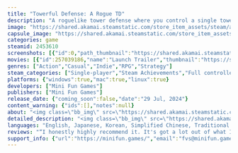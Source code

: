 ```yaml
---
title: "Towerful Defense: A Rogue TD"
description: "A roguelike tower defense where you control a single tower to fight against hordes of aliens coming from all directions. Pick your tower, equip up to 4 skills, and choose from a variety of traits and unique effect items to craft powerful builds that lead you to victory."
image: "https://shared.akamai.steamstatic.com/store_item_assets/steam/apps/2453610/header.jpg?t=1732689536"
capsule_image: "https://shared.akamai.steamstatic.com/store_item_assets/steam/apps/2453610/3e415023b5e69936e695e62d415fc5405de198c2/capsule_231x87.jpg?t=1732689536"
categories: game
steamid: 2453610
screenshots: [{"id":0,"path_thumbnail":"https://shared.akamai.steamstatic.com/store_item_assets/steam/apps/2453610/ss_0b25a3ad207c0800b4144df0379e3dd36b9c669f.600x338.jpg?t=1732689536","path_full":"https://shared.akamai.steamstatic.com/store_item_assets/steam/apps/2453610/ss_0b25a3ad207c0800b4144df0379e3dd36b9c669f.1920x1080.jpg?t=1732689536"},{"id":1,"path_thumbnail":"https://shared.akamai.steamstatic.com/store_item_assets/steam/apps/2453610/ss_8742fe7761ac7e8692b03cedab9c9c2ccf7751c7.600x338.jpg?t=1732689536","path_full":"https://shared.akamai.steamstatic.com/store_item_assets/steam/apps/2453610/ss_8742fe7761ac7e8692b03cedab9c9c2ccf7751c7.1920x1080.jpg?t=1732689536"},{"id":2,"path_thumbnail":"https://shared.akamai.steamstatic.com/store_item_assets/steam/apps/2453610/ss_f3c3677ceee5a1ce3fe2dec45f69c5436656711a.600x338.jpg?t=1732689536","path_full":"https://shared.akamai.steamstatic.com/store_item_assets/steam/apps/2453610/ss_f3c3677ceee5a1ce3fe2dec45f69c5436656711a.1920x1080.jpg?t=1732689536"},{"id":3,"path_thumbnail":"https://shared.akamai.steamstatic.com/store_item_assets/steam/apps/2453610/ss_bdfb734cccc81457f266c4f8ab74a813d3477d4a.600x338.jpg?t=1732689536","path_full":"https://shared.akamai.steamstatic.com/store_item_assets/steam/apps/2453610/ss_bdfb734cccc81457f266c4f8ab74a813d3477d4a.1920x1080.jpg?t=1732689536"},{"id":4,"path_thumbnail":"https://shared.akamai.steamstatic.com/store_item_assets/steam/apps/2453610/ss_e3d322a8d567bba66c6045b954e1bc91fab3aadb.600x338.jpg?t=1732689536","path_full":"https://shared.akamai.steamstatic.com/store_item_assets/steam/apps/2453610/ss_e3d322a8d567bba66c6045b954e1bc91fab3aadb.1920x1080.jpg?t=1732689536"},{"id":5,"path_thumbnail":"https://shared.akamai.steamstatic.com/store_item_assets/steam/apps/2453610/ss_bee6345f01cd1259b12f956285785ec5c9410e1a.600x338.jpg?t=1732689536","path_full":"https://shared.akamai.steamstatic.com/store_item_assets/steam/apps/2453610/ss_bee6345f01cd1259b12f956285785ec5c9410e1a.1920x1080.jpg?t=1732689536"},{"id":6,"path_thumbnail":"https://shared.akamai.steamstatic.com/store_item_assets/steam/apps/2453610/ss_f8d919b5fb91838c1cc24813fa6a549fe2bdca7f.600x338.jpg?t=1732689536","path_full":"https://shared.akamai.steamstatic.com/store_item_assets/steam/apps/2453610/ss_f8d919b5fb91838c1cc24813fa6a549fe2bdca7f.1920x1080.jpg?t=1732689536"},{"id":7,"path_thumbnail":"https://shared.akamai.steamstatic.com/store_item_assets/steam/apps/2453610/ss_82f2124efa2586b018a819b1bd425180c1b91449.600x338.jpg?t=1732689536","path_full":"https://shared.akamai.steamstatic.com/store_item_assets/steam/apps/2453610/ss_82f2124efa2586b018a819b1bd425180c1b91449.1920x1080.jpg?t=1732689536"},{"id":8,"path_thumbnail":"https://shared.akamai.steamstatic.com/store_item_assets/steam/apps/2453610/ss_ce1db97afa6006a7841eb5b7d9a6c25126c0b144.600x338.jpg?t=1732689536","path_full":"https://shared.akamai.steamstatic.com/store_item_assets/steam/apps/2453610/ss_ce1db97afa6006a7841eb5b7d9a6c25126c0b144.1920x1080.jpg?t=1732689536"},{"id":9,"path_thumbnail":"https://shared.akamai.steamstatic.com/store_item_assets/steam/apps/2453610/ss_1ae96525ffc16f9b9e0bdd214be56bd8f62297dd.600x338.jpg?t=1732689536","path_full":"https://shared.akamai.steamstatic.com/store_item_assets/steam/apps/2453610/ss_1ae96525ffc16f9b9e0bdd214be56bd8f62297dd.1920x1080.jpg?t=1732689536"},{"id":10,"path_thumbnail":"https://shared.akamai.steamstatic.com/store_item_assets/steam/apps/2453610/ss_1b88017c5ce8550303dfd47e842c440d29b2ecc0.600x338.jpg?t=1732689536","path_full":"https://shared.akamai.steamstatic.com/store_item_assets/steam/apps/2453610/ss_1b88017c5ce8550303dfd47e842c440d29b2ecc0.1920x1080.jpg?t=1732689536"},{"id":11,"path_thumbnail":"https://shared.akamai.steamstatic.com/store_item_assets/steam/apps/2453610/ss_09c74314cbb1a11649b11360a6de74dde3a9c535.600x338.jpg?t=1732689536","path_full":"https://shared.akamai.steamstatic.com/store_item_assets/steam/apps/2453610/ss_09c74314cbb1a11649b11360a6de74dde3a9c535.1920x1080.jpg?t=1732689536"},{"id":12,"path_thumbnail":"https://shared.akamai.steamstatic.com/store_item_assets/steam/apps/2453610/ss_320be2de18dd7e1bfb8b6bf40a3be2548af5f7f2.600x338.jpg?t=1732689536","path_full":"https://shared.akamai.steamstatic.com/store_item_assets/steam/apps/2453610/ss_320be2de18dd7e1bfb8b6bf40a3be2548af5f7f2.1920x1080.jpg?t=1732689536"},{"id":13,"path_thumbnail":"https://shared.akamai.steamstatic.com/store_item_assets/steam/apps/2453610/ss_70b5f92281c60bf630890973694f81e2651aecaa.600x338.jpg?t=1732689536","path_full":"https://shared.akamai.steamstatic.com/store_item_assets/steam/apps/2453610/ss_70b5f92281c60bf630890973694f81e2651aecaa.1920x1080.jpg?t=1732689536"}]
movies: [{"id":257039186,"name":"Launch Trailer","thumbnail":"https://shared.akamai.steamstatic.com/store_item_assets/steam/apps/257039186/movie.293x165.jpg?t=1722271900","webm":{"480":"http://video.akamai.steamstatic.com/store_trailers/257039186/movie480_vp9.webm?t=1722271900","max":"http://video.akamai.steamstatic.com/store_trailers/257039186/movie_max_vp9.webm?t=1722271900"},"mp4":{"480":"http://video.akamai.steamstatic.com/store_trailers/257039186/movie480.mp4?t=1722271900","max":"http://video.akamai.steamstatic.com/store_trailers/257039186/movie_max.mp4?t=1722271900"},"highlight":true}]
genres: ["Action","Casual","Indie","RPG","Strategy"]
steam_categories: ["Single-player","Steam Achievements","Full controller support","Steam Trading Cards","Steam Cloud","Family Sharing"]
platforms: {"windows":true,"mac":true,"linux":true}
developers: ["Mini Fun Games"]
publishers: ["Mini Fun Games"]
release_date: {"coming_soon":false,"date":"29 Jul, 2024"}
content_warning: {"ids":[],"notes":null}
about: "<img class=\"bb_img\" src=\"https://shared.akamai.steamstatic.com/store_item_assets/steam/apps/2453610/extras/Discord.png?t=1732689536\" /><br><br><img class=\"bb_img\" src=\"https://shared.akamai.steamstatic.com/store_item_assets/steam/apps/2453610/extras/FollowEN.gif?t=1732689536\" /><h2 class=\"bb_tag\"><strong>Story</strong></h2>You are in charge of the last tower on Earth, against an army of alien invaders. Use your skills wisely in combat, and make smart choices in the shop, as you are humanity's last hope.<h2 class=\"bb_tag\"><strong>Features</strong></h2><br><img class=\"bb_img\" src=\"https://shared.akamai.steamstatic.com/store_item_assets/steam/apps/2453610/extras/Steam_gif_8.gif?t=1732689536\" /><br><img class=\"bb_img\" src=\"https://shared.akamai.steamstatic.com/store_item_assets/steam/apps/2453610/extras/Steam_gif_9.gif?t=1732689536\" /><br><br>- <strong>Fast run</strong> roguelike tower defense (about 30 minutes)<br>- <strong>Towers </strong>with different buffs, and <strong>play-style-changing effects</strong><br>- <strong>Skills </strong>with <strong>upgrades</strong>, <strong>enhancements</strong>, and unique <strong>traits</strong><br>- Hundreds of <strong>artifacts </strong>and <strong>support units</strong> to help you craft unique powerful builds<br>- <strong>Fair Talent Check Point system</strong> where you can earn Talent Points and keep them after a run but can't grind. Depending on your strategy, you can spend right after earning new points, or you can decide later. You can use the points straight on stats you like or on special items in the shop.<br>- <strong>Auto Skill mode</strong> with customizable targeting<br>- 6 <strong>customizable difficulties</strong><br>- <strong>Endless mode</strong><br><br><img class=\"bb_img\" src=\"https://shared.akamai.steamstatic.com/store_item_assets/steam/apps/2453610/extras/Steam_gif_7.gif?t=1732689536\" /><br><img class=\"bb_img\" src=\"https://shared.akamai.steamstatic.com/store_item_assets/steam/apps/2453610/extras/Steam_gif_6.gif?t=1732689536\" /><br><br><br><img class=\"bb_img\" src=\"https://shared.akamai.steamstatic.com/store_item_assets/steam/apps/2453610/extras/GreenArrow__1_.gif?t=1732689536\" />"
detailed_description: "<img class=\"bb_img\" src=\"https://shared.akamai.steamstatic.com/store_item_assets/steam/apps/2453610/extras/Discord.png?t=1732689536\" /><br><br><img class=\"bb_img\" src=\"https://shared.akamai.steamstatic.com/store_item_assets/steam/apps/2453610/extras/FollowEN.gif?t=1732689536\" /><h2 class=\"bb_tag\"><strong>Story</strong></h2>You are in charge of the last tower on Earth, against an army of alien invaders. Use your skills wisely in combat, and make smart choices in the shop, as you are humanity's last hope.<h2 class=\"bb_tag\"><strong>Features</strong></h2><br><img class=\"bb_img\" src=\"https://shared.akamai.steamstatic.com/store_item_assets/steam/apps/2453610/extras/Steam_gif_8.gif?t=1732689536\" /><br><img class=\"bb_img\" src=\"https://shared.akamai.steamstatic.com/store_item_assets/steam/apps/2453610/extras/Steam_gif_9.gif?t=1732689536\" /><br><br>- <strong>Fast run</strong> roguelike tower defense (about 30 minutes)<br>- <strong>Towers </strong>with different buffs, and <strong>play-style-changing effects</strong><br>- <strong>Skills </strong>with <strong>upgrades</strong>, <strong>enhancements</strong>, and unique <strong>traits</strong><br>- Hundreds of <strong>artifacts </strong>and <strong>support units</strong> to help you craft unique powerful builds<br>- <strong>Fair Talent Check Point system</strong> where you can earn Talent Points and keep them after a run but can't grind. Depending on your strategy, you can spend right after earning new points, or you can decide later. You can use the points straight on stats you like or on special items in the shop.<br>- <strong>Auto Skill mode</strong> with customizable targeting<br>- 6 <strong>customizable difficulties</strong><br>- <strong>Endless mode</strong><br><br><img class=\"bb_img\" src=\"https://shared.akamai.steamstatic.com/store_item_assets/steam/apps/2453610/extras/Steam_gif_7.gif?t=1732689536\" /><br><img class=\"bb_img\" src=\"https://shared.akamai.steamstatic.com/store_item_assets/steam/apps/2453610/extras/Steam_gif_6.gif?t=1732689536\" /><br><br><br><img class=\"bb_img\" src=\"https://shared.akamai.steamstatic.com/store_item_assets/steam/apps/2453610/extras/GreenArrow__1_.gif?t=1732689536\" />"
languages: "English, Japanese, Korean, Simplified Chinese, Traditional Chinese"
reviews: "“I honestly highly recommend it. It's got a lot out of what I like out of Brotato but presented in tower defense perspective, which I think is really clever, it's very strange but also neat.”<br>Wanderbots<br><br>“Are you feeling &quot;towerful&quot; today?”<br>Angory Tom<br><br>“It feels like my sword is getting longer.”<br>Retromation<br>"
support_info: {"url":"https://minifun.games/","email":"fvs@minifun.games"}
---
```



